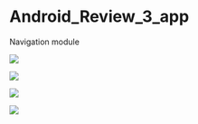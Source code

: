 # Android_Review_3_app


Navigation module 


![](https://raw.githubusercontent.com/QueenieCplusplus/Android_Review_3_app/main/output04.png)

![](https://raw.githubusercontent.com/QueenieCplusplus/Android_Review_3_app/main/output07.png)

![](https://raw.githubusercontent.com/QueenieCplusplus/Android_Review_3_app/main/output05.png)

![](https://raw.githubusercontent.com/QueenieCplusplus/Android_Review_3_app/main/output06.png)


